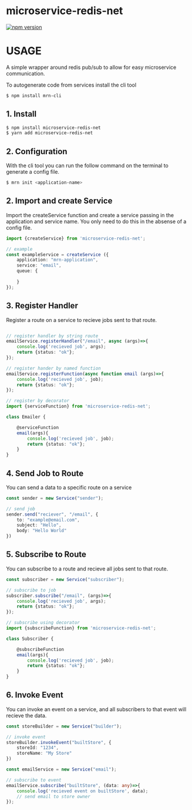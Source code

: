# microservice-redis-net

[![npm version](https://badge.fury.io/js/microservice-redis-net.svg)](https://www.npmjs.com/package/microservice-redis-net)

# USAGE

A simple wrapper around redis pub/sub to allow for easy microservice communication.

To autogenerate code from services install the cli tool
```bash
$ npm install mrn-cli
```

## 1. Install

```bash
$ npm install microservice-redis-net
$ yarn add microservice-redis-net
```

## 2. Configuration

With the cli tool you can run the follow command on the terminal to generate a config file.
```bash
$ mrn init <application-name>
```


## 2. Import and create Service


Import the createService function and create a service passing in the application and service name.
You only need to do this in the absense of a config file.
```typescript
import {createService} from 'microservice-redis-net';

// example 
const exampleService = createService ({
    application: "mrn-application",
    service: "email",
    queue: {
        
    }
});
```

## 3. Register Handler
Register a route on a service to recieve jobs sent to that route.
```typescript

// register handler by string route
emailService.registerHandler("/email", async (args)=>{
    console.log('recieved job', args);
    return {status: "ok"};
});

// register hander by named function
emailService.registerFunction(async function email (args)=>{
    console.log('recieved job', job);
    return {status: "ok"};
});

// register by decorator
import {serviceFunction} from 'microservice-redis-net';

class Emailer {

    @serviceFunction
    email(args){
        console.log('recieved job', job);
        return {status: "ok"};
    }
}

```

## 4. Send Job to Route
You can send a data to a specific route on a service
```typescript
const sender = new Service("sender");

// send job
sender.send("reciever", "/email", {
    to: "example@email.com",
    subject: "Hello",
    body: "Hello World"
})
```

## 5. Subscribe to Route
You can subscribe to a route and recieve all jobs sent to that route.
```typescript
const subscriber = new Service("subscriber");

// subscribe to job
subscriber.subscribe("/email", (args)=>{
    console.log('recieved job', args);
    return {status: "ok"};
});

// subscribe using decorator
import {subscribeFunction} from 'microservice-redis-net';

class Subscriber {

    @subscribeFunction
    email(args){
        console.log('recieved job', job);
        return {status: "ok"};
    }
}
```

## 6. Invoke Event
You can invoke an event on a service, and all subscribers to that event will recieve the data.
```typescript
const storeBuilder = new Service("builder");

// invoke event
storeBuilder.invokeEvent("builtStore", {
    storeId: "1234",
    storeName: "My Store"
})

const emailService = new Service("email");

// subscribe to event
emailService.subscribe("builtStore", (data: any)=>{
    console.log('recieved event on builtStore', data);
    // send email to store owner
});
```
```